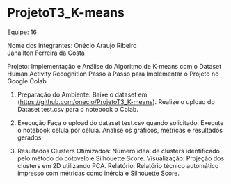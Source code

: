# ProjetoT3_K-means

Equipe: 16

Nome dos integrantes:
Onécio Araujo Ribeiro \
Janailton Ferreira da Costa

Projeto: Implementação e Análise do Algoritmo de K-means com o Dataset Human Activity Recognition
Passo a Passo para Implementar o Projeto no Google Colab

1. Preparação do Ambiente:
Baixe o dataset em (https://github.com/onecio/ProjetoT3_K-means).
Realize o upload do Dataset test.csv para o notebook o Colab.

2. Execução
Faça o upload do dataset test.csv quando solicitado.
Execute o notebook célula por célula.
Analise os gráficos, métricas e resultados gerados.

3. Resultados
Clusters Otimizados: Número ideal de clusters identificado pelo método do cotovelo e Silhouette Score.
Visualização: Projeção dos clusters em 2D utilizando PCA.
Relatório: Relatório técnico automático impresso com métricas como inércia e Silhouette Score.

